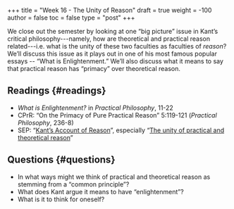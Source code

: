 +++
title = "Week 16 - The Unity of Reason"
draft = true
weight = -100
author = false
toc = false
type = "post"
+++

We close out the semester by looking at one &ldquo;big picture&rdquo; issue in
Kant&rsquo;s critical philosophy---namely, how are theoretical and practical
reason related---i.e. what is the unity of these two faculties as
faculties of _reason_? We&rsquo;ll discuss this issue as it plays out in one of
his most famous popular essays -- &ldquo;What is Enlightenment.&rdquo; We&rsquo;ll also
discuss what it means to say that practical reason has &ldquo;primacy&rdquo; over
theoretical reason.


## Readings {#readings}

-   _What is Enlightenment?_ in _Practical Philosophy_, 11-22
-   CPrR: &ldquo;On the Primacy of Pure Practical Reason&rdquo; 5:119-121 (_Practical Philosophy_, 236-8)
-   SEP: &ldquo;[Kant&rsquo;s Account of Reason](https://plato.stanford.edu/entries/kant-reason/)&rdquo;, especially &ldquo;[The unity of practical and theoretical reason](https://plato.stanford.edu/entries/kant-reason/#UniThePraRea)&rdquo;


## Questions {#questions}

-   In what ways might we think of practical and theoretical reason as stemming
    from a &ldquo;common principle&rdquo;?
-   What does Kant argue it means to have &ldquo;enlightenment&rdquo;?
-   What is it to think for oneself?
